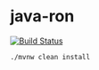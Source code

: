 # java-ron

[![Build Status](https://travis-ci.com/volyx/java-ron.svg?token=Jpz44LkTWwt2xaagFjcp&branch=master)](https://travis-ci.com/volyx/java-ron)

```
./mvnw clean install
```



